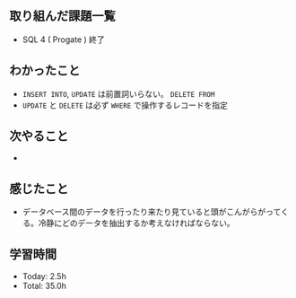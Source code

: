 ## 取り組んだ課題一覧
- SQL 4 ( Progate ) 終了
## わかったこと
- ```INSERT INTO```, ```UPDATE``` は前置詞いらない。 ```DELETE FROM```
- ```UPDATE``` と ```DELETE``` は必ず ```WHERE``` で操作するレコードを指定
## 次やること
- 
## 感じたこと
- データベース間のデータを行ったり来たり見ていると頭がこんがらがってくる。冷静にどのデータを抽出するか考えなければならない。
## 学習時間
- Today: 2.5h
- Total: 35.0h
